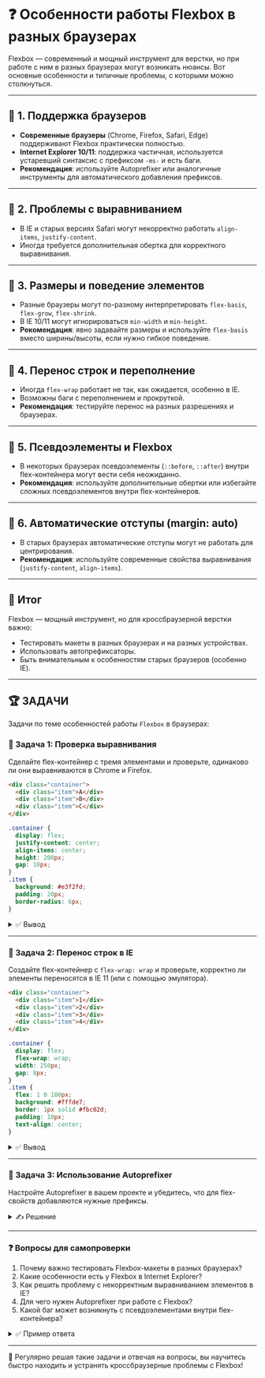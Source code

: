 # ❓ Особенности работы Flexbox в разных браузерах

Flexbox — современный и мощный инструмент для верстки, но при работе с ним в разных браузерах могут возникать нюансы. Вот основные особенности и типичные проблемы, с которыми можно столкнуться.

---

## 🔹 1. Поддержка браузеров
- **Современные браузеры** (Chrome, Firefox, Safari, Edge) поддерживают Flexbox практически полностью.
- **Internet Explorer 10/11**: поддержка частичная, используется устаревший синтаксис с префиксом `-ms-` и есть баги.
- **Рекомендация**: используйте Autoprefixer или аналогичные инструменты для автоматического добавления префиксов.

---

## 🔹 2. Проблемы с выравниванием
- В IE и старых версиях Safari могут некорректно работать `align-items`, `justify-content`.
- Иногда требуется дополнительная обертка для корректного выравнивания.

---

## 🔹 3. Размеры и поведение элементов
- Разные браузеры могут по-разному интерпретировать `flex-basis`, `flex-grow`, `flex-shrink`.
- В IE 10/11 могут игнорироваться `min-width` и `min-height`.
- **Рекомендация**: явно задавайте размеры и используйте `flex-basis` вместо ширины/высоты, если нужно гибкое поведение.

---

## 🔹 4. Перенос строк и переполнение
- Иногда `flex-wrap` работает не так, как ожидается, особенно в IE.
- Возможны баги с переполнением и прокруткой.
- **Рекомендация**: тестируйте перенос на разных разрешениях и браузерах.

---

## 🔹 5. Псевдоэлементы и Flexbox
- В некоторых браузерах псевдоэлементы (`::before`, `::after`) внутри flex-контейнера могут вести себя неожиданно.
- **Рекомендация**: используйте дополнительные обертки или избегайте сложных псевдоэлементов внутри flex-контейнеров.

---

## 🔹 6. Автоматические отступы (margin: auto)
- В старых браузерах автоматические отступы могут не работать для центрирования.
- **Рекомендация**: используйте современные свойства выравнивания (`justify-content`, `align-items`).

---

## 🎯 Итог

Flexbox — мощный инструмент, но для кроссбраузерной верстки важно:
- Тестировать макеты в разных браузерах и на разных устройствах.
- Использовать автопрефиксаторы.
- Быть внимательным к особенностям старых браузеров (особенно IE).

---

## 🏆 ЗАДАЧИ

Задачи по теме особенностей работы `Flexbox` в браузерах:

### 📌 Задача 1: Проверка выравнивания
Сделайте flex-контейнер с тремя элементами и проверьте, одинаково ли они выравниваются в Chrome и Firefox.

```html
<div class="container">
  <div class="item">A</div>
  <div class="item">B</div>
  <div class="item">C</div>
</div>
```

```css
.container {
  display: flex;
  justify-content: center;
  align-items: center;
  height: 200px;
  gap: 10px;
}
.item {
  background: #e3f2fd;
  padding: 20px;
  border-radius: 6px;
}
```

<details>
<summary>✅ Вывод</summary>

Элементы должны быть по центру контейнера по горизонтали и вертикали в обоих браузерах. Если есть отличия — опишите их.

</details>

---

### 📌 Задача 2: Перенос строк в IE
Создайте flex-контейнер с `flex-wrap: wrap` и проверьте, корректно ли элементы переносятся в IE 11 (или с помощью эмулятора).

```html
<div class="container">
  <div class="item">1</div>
  <div class="item">2</div>
  <div class="item">3</div>
  <div class="item">4</div>
</div>
```

```css
.container {
  display: flex;
  flex-wrap: wrap;
  width: 250px;
  gap: 8px;
}
.item {
  flex: 1 0 100px;
  background: #fffde7;
  border: 1px solid #fbc02d;
  padding: 10px;
  text-align: center;
}
```

<details>
<summary>✅ Вывод</summary>

Элементы должны переноситься на новую строку, если не помещаются по ширине. В IE возможны баги: элементы могут не переноситься или вести себя иначе.

</details>

---

### 📌 Задача 3: Использование Autoprefixer
Настройте Autoprefixer в вашем проекте и убедитесь, что для flex-свойств добавляются нужные префиксы.

<details>
<summary>✍ Решение</summary>

1. Установите Autoprefixer и PostCSS (например, через npm):
   ```bash
   npm install autoprefixer postcss-cli
   ```
2. Добавьте в PostCSS конфиг:
   ```js
   module.exports = {
     plugins: [
       require('autoprefixer')
     ]
   }
   ```
3. Запустите обработку CSS:
   ```bash
   npx postcss src/styles.css -o dist/styles.css
   ```
4. Проверьте, что в итоговом CSS появились строки вроде:
   ```css
   display: -ms-flexbox;
   display: flex;
   ```

</details>

---

### ❓ Вопросы для самопроверки

1. Почему важно тестировать Flexbox-макеты в разных браузерах?
2. Какие особенности есть у Flexbox в Internet Explorer?
3. Как решить проблему с некорректным выравниванием элементов в IE?
4. Для чего нужен Autoprefixer при работе с Flexbox?
5. Какой баг может возникнуть с псевдоэлементами внутри flex-контейнера?

<details>
<summary>✅ Пример ответа</summary>

1. Потому что разные браузеры могут по-разному интерпретировать свойства Flexbox, особенно старые версии.
2. В IE используется устаревший синтаксис, есть баги с переносом, выравниванием и размерами.
3. Использовать дополнительные обертки, явно задавать размеры, применять префиксы.
4. Для автоматического добавления префиксов и лучшей поддержки старых браузеров.
5. Псевдоэлементы могут не участвовать в flex-раскладке или вести себя неожиданно, лучше использовать обертки.

</details>

---

🎉 Регулярно решая такие задачи и отвечая на вопросы, вы научитесь быстро находить и устранять кроссбраузерные проблемы с Flexbox! 